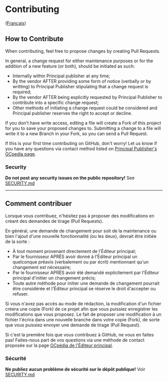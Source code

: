 # Contributing

([Français](#comment-contribuer))

## How to Contribute

When contributing, feel free to propose changes by creating Pull Requests. 

In general, a change request for either maintenance purposes or for the addition of a new feature (or both), should be initiated as such:

- Internally within Principal publisher at any time;
- By the vendor AFTER providing some form of notice (verbally or by writting) to Principal Publisher stipulating that a change request is required;
- By the vendor AFTER being explicitly requested by Principal Publisher to contribute into a specific change request;
- Other methods of initiating a change request could be considered and Principal publisher reserves the right to accept or decline.

If you don't have write access, editing a file will create a Fork of this project for you to save your proposed changes to. Submitting a change to a file will write it to a new Branch in your Fork, so you can send a Pull Request.

If this is your first time contributing on GitHub, don't worry! Let us know if you have any questions via contact method listed on [Principal Publisher's GCpedia page](https://www.gcpedia.gc.ca/wiki/Principal_Publisher_at_Service_Canada).

### Security

**Do not post any security issues on the public repository!** See [SECURITY.md](SECURITY.md)

______________________

## Comment contribuer

Lorsque vous contribuez, n'hésitez pas à proposer des modifications en créant des demandes de tirage (Pull Requests).

En général, une demande de changement pour soit de la maintenance ou bien l'ajout d'une nouvelle fonctionnalité (ou les deux), devrait être initiée de la sorte :

- À tout moment provenant directement de l'Éditeur principal;
- Par le fournisseur APRÈS avoir donné à l'Éditeur principal un quelconque préavis (verbalement ou par écrit) mentionnant qu'un changement est nécessaire;
- Par le fournisseur APRÈS avoir été demandé explicitement par l'Éditeur principal d'initier un changement précis;
- Toute autre méthode pour initier une demande de changement pourrait être considérée et l'Éditeur principal se réserve le droit d'accepter ou refuser.

Si vous n'avez pas accès au mode de rédaction, la modification d'un fichier créera une copie (Fork) de ce projet afin que vous puissiez enregistrer les modifications que vous proposez. Le fait de proposer une modification à un fichier l'écrira dans une nouvelle branche dans votre copie (Fork), de sorte que vous puissiez envoyer une demande de tirage (Pull Request).

Si c'est la première fois que vous contribuez à GitHub, ne vous en faites pas! Faites-nous part de vos questions via une méthode de contact proposée sur la page [GCpédia de l'Éditeur principal](https://www.gcpedia.gc.ca/wiki/%C3%89diteur_principal_de_Service_Canada).

### Sécurité

**Ne publiez aucun problème de sécurité sur le dépôt publique!** Voir [SECURITY.md](SECURITY.md)
